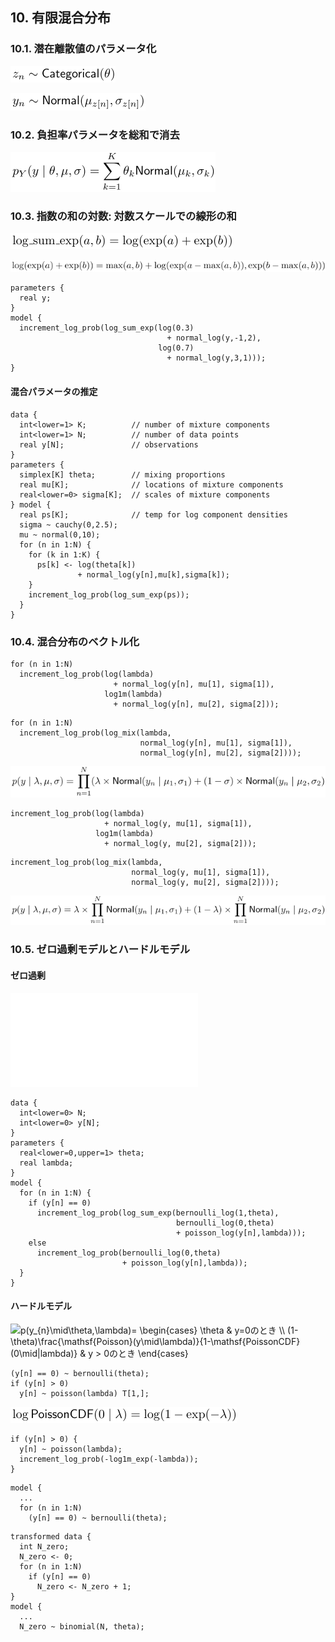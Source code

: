 ## 10. 有限混合分布

### 10.1. 潜在離散値のパラメータ化

![$$z_{n} \sim \mathsf{Categorical}(\theta)$$](fig/fig01.png)


![$$y_{n} \sim \mathsf{Normal}(\mu_{z[n]},\sigma_{z[n]})$$](fig/fig02.png)

### 10.2. 負担率パラメータを総和で消去

![$$p_{Y}(y \mid \theta,\mu,\sigma) = \sum_{k=1}^{K}\theta_{k}\mathsf{Normal}(\mu_{k},\sigma_{k})$$](fig/fig03.png)



### 10.3. 指数の和の対数: 対数スケールでの線形の和

![$$\mathrm{log\_sum\_exp}(a,b) = \log(\exp(a)+\exp(b))$$](fig/fig04.png)

![$$\log(\exp(a)+\exp(b))=\mathrm{max}(a,b)+\log(\exp(a - \mathrm{max}(a,b)), \exp(b - \mathrm{max}(a,b)))$$](fig/fig05.png)


```
parameters {
  real y;
}
model {
  increment_log_prob(log_sum_exp(log(0.3)
                                   + normal_log(y,-1,2),
                                 log(0.7)
                                   + normal_log(y,3,1)));
}
```

#### 混合パラメータの推定


```
data {
  int<lower=1> K;          // number of mixture components
  int<lower=1> N;          // number of data points
  real y[N];               // observations
}
parameters {
  simplex[K] theta;        // mixing proportions
  real mu[K];              // locations of mixture components
  real<lower=0> sigma[K];  // scales of mixture components
} model {
  real ps[K];              // temp for log component densities
  sigma ~ cauchy(0,2.5);
  mu ~ normal(0,10);
  for (n in 1:N) {
    for (k in 1:K) {
      ps[k] <- log(theta[k])
               + normal_log(y[n],mu[k],sigma[k]);
    }
    increment_log_prob(log_sum_exp(ps));
  }
}
```


### 10.4. 混合分布のベクトル化


```
for (n in 1:N)
  increment_log_prob(log(lambda)
                       + normal_log(y[n], mu[1], sigma[1]),
                     log1m(lambda)
                       + normal_log(y[n], mu[2], sigma[2]));
```


```
for (n in 1:N)
  increment_log_prob(log_mix(lambda,
                             normal_log(y[n], mu[1], sigma[1]),
                             normal_log(y[n], mu[2], sigma[2])));
```

![$$p(y \mid \lambda,\mu,\sigma)=\prod_{n=1}^{N}(\lambda\times\mathsf{Normal}(y_{n}\mid\mu_{1},\sigma_{1})+(1-\sigma)\times\mathsf{Normal}(y_{n}\mid\mu_{2},\sigma_{2})$$](fig/fig06.png)



```
increment_log_prob(log(lambda)
                     + normal_log(y, mu[1], sigma[1]),
                   log1m(lambda)
                     + normal_log(y, mu[2], sigma[2]));
```


```
increment_log_prob(log_mix(lambda,
                           normal_log(y, mu[1], sigma[1]),
                           normal_log(y, mu[2], sigma[2])));
```

![$$p(y\mid\lambda,\mu,\sigma)=\lambda\times\prod_{n=1}^{N}\mathsf{Normal}(y_{n}\mid\mu_{1},\sigma_{1})+(1-\lambda)\times\prod_{n=1}^{N}\mathsf{Normal}(y_{n}\mid\mu_{2},\sigma_{2})$$](fig/fig07.png)


### 10.5. ゼロ過剰モデルとハードルモデル


#### ゼロ過剰

![$$  p(y_{n}\mid\theta,\lambda)=
  \begin{cases}
    \theta+(1-\theta)\times\mathsf{Poisson}(0\mid\lamda) & y_{n}=0のとき \\
    (1-\theta)\times\mathsf{Poisson}(y_{n}\mid\lambda)   & y_{n} > 0のとき
  \end{cases}$$](fig/fig08.tex)


```
data {
  int<lower=0> N;
  int<lower=0> y[N];
}
parameters {
  real<lower=0,upper=1> theta;
  real lambda;
}
model {
  for (n in 1:N) {
    if (y[n] == 0)
      increment_log_prob(log_sum_exp(bernoulli_log(1,theta),
                                     bernoulli_log(0,theta)
                                     + poisson_log(y[n],lambda)));
    else
      increment_log_prob(bernoulli_log(0,theta)
                         + poisson_log(y[n],lambda));
  }
}
```


#### ハードルモデル


![$$  p(y_{n}\mid\theta,\lambda)=
  \begin{cases}
    \theta & y=0のとき \\
    (1-\theta)\frac{\mathsf{Poisson}(y\mid\lambda)}{1-\mathsf{PoissonCDF}(0\mid|lambda)} & y > 0のとき
  \end{cases}$$](fig/fig09.png)


```
(y[n] == 0) ~ bernoulli(theta);
if (y[n] > 0)
  y[n] ~ poisson(lambda) T[1,];
```

![$$\log\mathsf{PoissonCDF}(0\mid\lambda)=\log(1-\exp(-\lambda))$$](fig/fig10.png)


```
if (y[n] > 0) {
  y[n] ~ poisson(lambda);
  increment_log_prob(-log1m_exp(-lambda));
}
```

```
model {
  ...
  for (n in 1:N)
    (y[n] == 0) ~ bernoulli(theta);
```


```
transformed data {
  int N_zero;
  N_zero <- 0;
  for (n in 1:N)
    if (y[n] == 0)
      N_zero <- N_zero + 1;
}
model {
  ...
  N_zero ~ binomial(N, theta);
```
